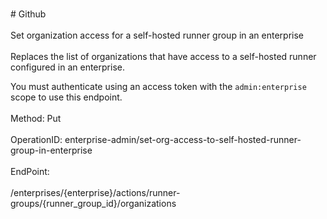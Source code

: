 <br>#     Github</br>
<br>Set organization access for a self-hosted runner group in an enterprise</br>
<br>Replaces the list of organizations that have access to a self-hosted runner configured in an enterprise.

You must authenticate using an access token with the `admin:enterprise` scope to use this endpoint.</br>
<br>Method: Put</br>
<br>OperationID: enterprise-admin/set-org-access-to-self-hosted-runner-group-in-enterprise</br>
<br>EndPoint:</br>
<br>/enterprises/{enterprise}/actions/runner-groups/{runner_group_id}/organizations</br>
